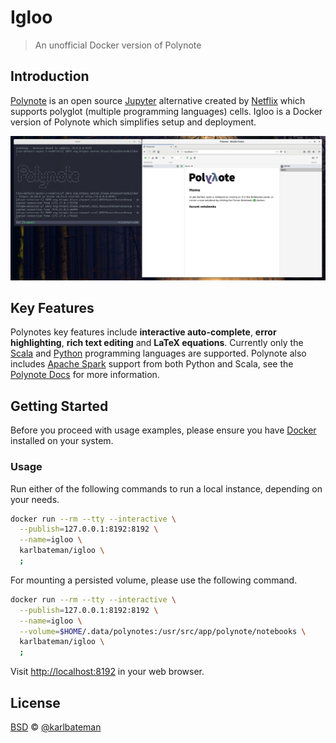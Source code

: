# Igloo

> An unofficial Docker version of Polynote

## Introduction

[Polynote](https://polynote.org) is an open source [Jupyter](https://jupyter.org/) alternative created by [Netflix](https://www.netflix.com) which supports polyglot (multiple programming languages) cells. Igloo is a Docker version of Polynote which simplifies setup and deployment.

![Igloo Screenshot](EXAMPLE.png)

## Key Features

Polynotes key features include **interactive auto-complete**, **error highlighting**, **rich text editing** and **LaTeX equations**. Currently only the [Scala](https://www.scala-lang.org/) and [Python](https://www.python.org/) programming languages are supported. Polynote also includes [Apache Spark](https://spark.apache.org/) support from both Python and Scala, see the [Polynote Docs](https://polynote.org/docs/02-basic-usage.html#using-spark-with-polynote) for more information.

## Getting Started

Before you proceed with usage examples, please ensure you have [Docker](https://docker.com) installed on your system.

### Usage

Run either of the following commands to run a local instance, depending on your needs.

```bash
docker run --rm --tty --interactive \
  --publish=127.0.0.1:8192:8192 \
  --name=igloo \
  karlbateman/igloo \
  ;
```

For mounting a persisted volume, please use the following command.

```bash
docker run --rm --tty --interactive \
  --publish=127.0.0.1:8192:8192 \
  --name=igloo \
  --volume=$HOME/.data/polynotes:/usr/src/app/polynote/notebooks \
  karlbateman/igloo \
  ;
```

Visit <http://localhost:8192> in your web browser.

## License

[BSD](LICENSE) © [@karlbateman](https://github.com/karlbateman)
